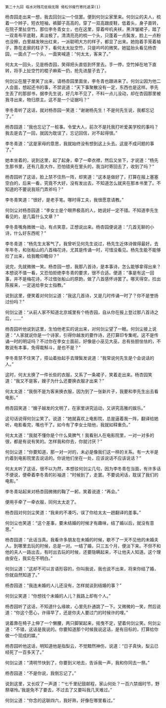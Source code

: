     第二十九回 临水对残花低徊无限 倚松邻瘦竹寄托遥深(1) 

   杨杏园走出来一想，我去回剑尘一个信罢。便到何剑尘家里来。何剑尘的夫人，梳着一个辫子，短衣短袖，裤脚子高高的，穿了一双高跟皮鞋，低着头，身子直转，在院子里扯空竹。那位李冬青女士，也在这里，穿着哔叽夹袄，黑洋皱裙子，踏了一双青布平底鞋，素淡极了。清清亮亮的梳一个头，只蓬着一点鬓发，脸上一点粉也没擦，白里越发映出红来，一派聪明大方的样子，都显了出来。她抱着手笼着袖子，靠在走廓的柱子下，看何太太扯空竹，只是吟吟的微笑。她猛抬头看见杨杏园，一面点了一个头，一面笑喊道：“何太太，客来了。”

   何太太一回头，见是杨杏园，笑得把头直低到怀里去。手一停，空竹掉在地下直转，将手上扯空竹的棍子麻索一扔，抢先进屋子去了。

   何剑尘在屋子里笑了出来，请杨杏园里面坐，李冬青也跟进来了。何剑尘因为他二人会面，想起还书的事，不禁说道：“天下事聚散没有一定，东西也是这样。李先生丢了的那部书，据李先生说，好几年不见了，不料一点儿没动，却在杏园那里被我寻出来，物归原主。这不是一个证据吗？”

   李冬青听了这话，就对杨杏园一笑道：“谢谢杨先生！不是何先生说，我都忘记了。”

   杨杏园道：“我也忘记了一桩事。令堂大人，前次不是托我打听爱美学校的事吗？我去是去了一回，就因为耽误了，忘记回信，对不起得很。”

   李冬青道：“这是家母的意思，我就始终没有想到这上头去。这是不成问题的事了。”

   她本坐着的，说到这里，起了起身，牵了一牵衣襟，然后又坐下，才说道：“杨先生那书里，还有几首大作，恐怕错夹在里头的，我当时寄回去了，收到了吗？”

   杨杏园听了这话，脸上禁不住热一阵，却笑道：“这本是做好了，打算在报上塞塞空白的，后来一看，究竟不大好，没有发出去，不知道怎么就夹在那本书里了。不知道的不要说我班门弄斧吗？”

   李冬青笑道：“很好，是老手笔。哪时得工夫，我很愿意请教。”

   何剑尘对杨杏园道：“李女士是个眼界极高的人，她说好一定不错。不知道李先生看见的，是几篇什么文章？”

   李冬青嘴角微微一动，有点笑意，正想说出来。杨杏园便说道：“几首无聊的小诗，什么好东西呢？”

   李冬青道：“杨先生太客气了。我曾听见何先生说过，杨先生近体诗做得最好。去年年冬，和张船山的八首梅花诗，尤其是传诵一时，可惜没看见。杨先生能不能够捡了出来，给我瞻仰瞻仰？”

   说完，先就微微一笑。杨杏园一想，我那八首诗，是本事诗，怎么能够拿得出来？本想说不值一看，又恐怕拒绝李冬青的要求，很不合适。便道：“事是有这一回事，并不是梅花诗，不过借张船山的原韵，做了八首感怀诗罢了。哪天得空，捡出陈报来，一定送给李女士指教。”

   说到这里，便笑着对何剑尘道：“我这几首诗，又是几时传诵一时了？你不是誉扬过份吗？”

   何剑尘道：“从前人家不知道北京城里有个杨杏园，自从你在报上登过那八首诗之后，……”

   杨杏园听他说到这里，生怕他老实的说出来，对何剑尘望了一眼。何剑尘接上说道：“人家就说你是一个诗家，引得你越发的要作诗，还打算印专集呢。这不是传诵一时的明证吗？不过你在李女士面前，好像是小巫见大巫，总有些胆怯怯的，不敢说有本事，免得栽斛斗，是也不是？”

   李冬青禁不住笑了，搭讪着抬起手去理鬓发说道：“我常说何先生是个会说话的人。”

   这时，何太太换了一件长些的衣服，又系了一条裙子，笑着走出来。杨杏园笑道：“我又不是客，嫂子为什么还要换衣服才出来？”

   何太太道：“我倒不是为客来换衣服，因为到了一张新片子，我要和李先生出去看电影。”

   杨杏园笑道：“嫂子越发的文明了，在家里讲究运动，又讲究高雅的娱乐。”

   这句话说得何剑尘笑了。说道：“她就喜欢上电影院，总是逼着我一阵，翻译给她听，电影看完，嘴也干了。如今有了李女士陪他，我就如释重负。”

   何太太道：“我就不懂你是个什么臭脾气！我看别人在电影院里，一对一对多的很，都是有说有笑的。怎样我和你去，你就讨厌？”

   何剑尘道：“你要知道，那一对一对的，未必是像我们这一样的关系。有一大半是约着到电影院里去说话的。你说他们坐在一处，应该说话不应该说话？”

   何太太听了这话，很不以为然，本想驳何剑尘几句，因为李冬青在当面，有许多话不便说，便牵着李冬青的衫袖道：“时候到了，走罢。不要说闲话，耽误了我们的电影。”

   李冬青站起来对杨杏园微微的鞠了一躬，笑着说道：“再会。”

   便用手牵了一牵衣服，同何太太走了。

   杨杏园对何剑尘笑道：“我来的不凑巧，误了你给太太一趟翻译的差事。”

   何剑尘也笑道：“这个差事，要未结婚的时候才有趣味，结了婚以后，就没有意思。”

   杨杏园道：“此话当真。我看许多朋友在未婚的时候，歇不了一天不见他的未婚夫人。到哪里去玩的时候，总是一对。一结了婚，只三五个月，便淡下来。不但不和他的夫人一路出去，有时出去玩的时候，还要隐瞒起来，不让他夫人知道。这个理由安在，我实在不明白。”

   何剑尘道：“这却不可以言语形容的，你叫我说，我也说不出来，将来你结了婚，你就自然知道了。”

   杨杏园道：“我连未婚的人儿还没有，怎样就谈到结婚的事？”

   何剑尘笑道：“你想找个未婚的人儿？我路上却有个人。”

   杨杏园听了这话，不知道什么缘故，心里先扑通跳了一下。又微微的一笑，然后说道：“你这个愿心，许得早了，还是你夫人要过门的时候许的哩。”

   说着靠在椅子上伸了一个懒腰，两只脚架起来，摇曳不定，望着何剑尘笑。何剑尘道：“不错，这话是我说的。你要知道那个时候我说这话，是有目标的，打算给你做一个现成的媒。”

   杨杏园听他这话，明知道他是指梨云，不觉黯然神伤，说道：“日子真快，梨云已经死了一百多天了。”

   何剑尘道：“清明节快到了，你要到义地去，告诉我一声，我和你同去一祭。”

   杨杏园道：“不是你说，我倒忘记了。”

   说到这里，又长叹了一声道：“‘七千里纪鼓邮程，家山何处？一百六禁烟时节，野祭堪怜。’我是免不了要去，不过去了又要叫我几天难过。”

   何剑尘道：“你念的这联四六，我好熟，好像在哪里看过。”

